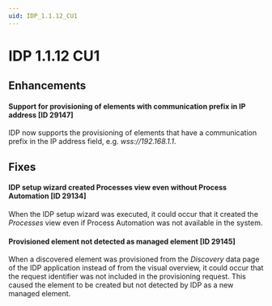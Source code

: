```yaml
---
uid: IDP_1.1.12_CU1
---
```


# IDP 1.1.12 CU1

## Enhancements

#### Support for provisioning of elements with communication prefix in IP address \[ID 29147\]

IDP now supports the provisioning of elements that have a communication prefix in the IP address field, e.g. *wss://192.168.1.1*.

## Fixes

#### IDP setup wizard created Processes view even without Process Automation \[ID 29134\]

When the IDP setup wizard was executed, it could occur that it created the *Processes* view even if Process Automation was not available in the system.

#### Provisioned element not detected as managed element \[ID 29145\]

When a discovered element was provisioned from the *Discovery* data page of the IDP application instead of from the visual overview, it could occur that the request identifier was not included in the provisioning request. This caused the element to be created but not detected by IDP as a new managed element.
